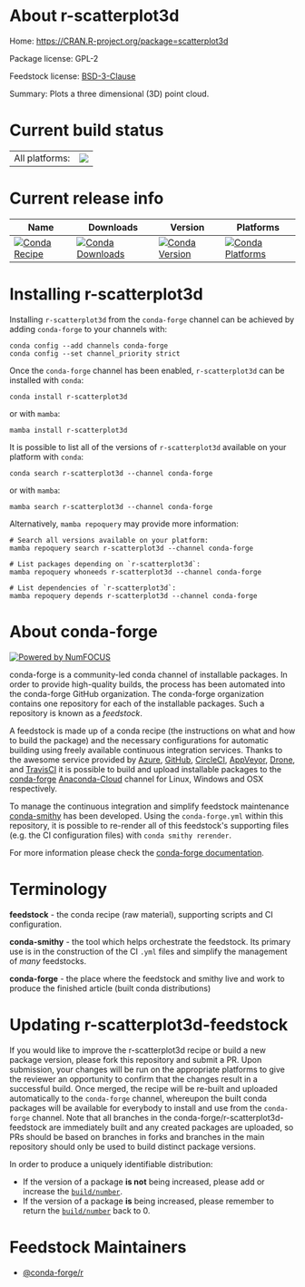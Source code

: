 About r-scatterplot3d
=====================

Home: https://CRAN.R-project.org/package=scatterplot3d

Package license: GPL-2

Feedstock license: [BSD-3-Clause](https://github.com/conda-forge/r-scatterplot3d-feedstock/blob/main/LICENSE.txt)

Summary: Plots a three dimensional (3D) point cloud.

Current build status
====================


<table><tr><td>All platforms:</td>
    <td>
      <a href="https://dev.azure.com/conda-forge/feedstock-builds/_build/latest?definitionId=1588&branchName=main">
        <img src="https://dev.azure.com/conda-forge/feedstock-builds/_apis/build/status/r-scatterplot3d-feedstock?branchName=main">
      </a>
    </td>
  </tr>
</table>

Current release info
====================

| Name | Downloads | Version | Platforms |
| --- | --- | --- | --- |
| [![Conda Recipe](https://img.shields.io/badge/recipe-r--scatterplot3d-green.svg)](https://anaconda.org/conda-forge/r-scatterplot3d) | [![Conda Downloads](https://img.shields.io/conda/dn/conda-forge/r-scatterplot3d.svg)](https://anaconda.org/conda-forge/r-scatterplot3d) | [![Conda Version](https://img.shields.io/conda/vn/conda-forge/r-scatterplot3d.svg)](https://anaconda.org/conda-forge/r-scatterplot3d) | [![Conda Platforms](https://img.shields.io/conda/pn/conda-forge/r-scatterplot3d.svg)](https://anaconda.org/conda-forge/r-scatterplot3d) |

Installing r-scatterplot3d
==========================

Installing `r-scatterplot3d` from the `conda-forge` channel can be achieved by adding `conda-forge` to your channels with:

```
conda config --add channels conda-forge
conda config --set channel_priority strict
```

Once the `conda-forge` channel has been enabled, `r-scatterplot3d` can be installed with `conda`:

```
conda install r-scatterplot3d
```

or with `mamba`:

```
mamba install r-scatterplot3d
```

It is possible to list all of the versions of `r-scatterplot3d` available on your platform with `conda`:

```
conda search r-scatterplot3d --channel conda-forge
```

or with `mamba`:

```
mamba search r-scatterplot3d --channel conda-forge
```

Alternatively, `mamba repoquery` may provide more information:

```
# Search all versions available on your platform:
mamba repoquery search r-scatterplot3d --channel conda-forge

# List packages depending on `r-scatterplot3d`:
mamba repoquery whoneeds r-scatterplot3d --channel conda-forge

# List dependencies of `r-scatterplot3d`:
mamba repoquery depends r-scatterplot3d --channel conda-forge
```


About conda-forge
=================

[![Powered by
NumFOCUS](https://img.shields.io/badge/powered%20by-NumFOCUS-orange.svg?style=flat&colorA=E1523D&colorB=007D8A)](https://numfocus.org)

conda-forge is a community-led conda channel of installable packages.
In order to provide high-quality builds, the process has been automated into the
conda-forge GitHub organization. The conda-forge organization contains one repository
for each of the installable packages. Such a repository is known as a *feedstock*.

A feedstock is made up of a conda recipe (the instructions on what and how to build
the package) and the necessary configurations for automatic building using freely
available continuous integration services. Thanks to the awesome service provided by
[Azure](https://azure.microsoft.com/en-us/services/devops/), [GitHub](https://github.com/),
[CircleCI](https://circleci.com/), [AppVeyor](https://www.appveyor.com/),
[Drone](https://cloud.drone.io/welcome), and [TravisCI](https://travis-ci.com/)
it is possible to build and upload installable packages to the
[conda-forge](https://anaconda.org/conda-forge) [Anaconda-Cloud](https://anaconda.org/)
channel for Linux, Windows and OSX respectively.

To manage the continuous integration and simplify feedstock maintenance
[conda-smithy](https://github.com/conda-forge/conda-smithy) has been developed.
Using the ``conda-forge.yml`` within this repository, it is possible to re-render all of
this feedstock's supporting files (e.g. the CI configuration files) with ``conda smithy rerender``.

For more information please check the [conda-forge documentation](https://conda-forge.org/docs/).

Terminology
===========

**feedstock** - the conda recipe (raw material), supporting scripts and CI configuration.

**conda-smithy** - the tool which helps orchestrate the feedstock.
                   Its primary use is in the construction of the CI ``.yml`` files
                   and simplify the management of *many* feedstocks.

**conda-forge** - the place where the feedstock and smithy live and work to
                  produce the finished article (built conda distributions)


Updating r-scatterplot3d-feedstock
==================================

If you would like to improve the r-scatterplot3d recipe or build a new
package version, please fork this repository and submit a PR. Upon submission,
your changes will be run on the appropriate platforms to give the reviewer an
opportunity to confirm that the changes result in a successful build. Once
merged, the recipe will be re-built and uploaded automatically to the
`conda-forge` channel, whereupon the built conda packages will be available for
everybody to install and use from the `conda-forge` channel.
Note that all branches in the conda-forge/r-scatterplot3d-feedstock are
immediately built and any created packages are uploaded, so PRs should be based
on branches in forks and branches in the main repository should only be used to
build distinct package versions.

In order to produce a uniquely identifiable distribution:
 * If the version of a package **is not** being increased, please add or increase
   the [``build/number``](https://docs.conda.io/projects/conda-build/en/latest/resources/define-metadata.html#build-number-and-string).
 * If the version of a package **is** being increased, please remember to return
   the [``build/number``](https://docs.conda.io/projects/conda-build/en/latest/resources/define-metadata.html#build-number-and-string)
   back to 0.

Feedstock Maintainers
=====================

* [@conda-forge/r](https://github.com/conda-forge/r/)


